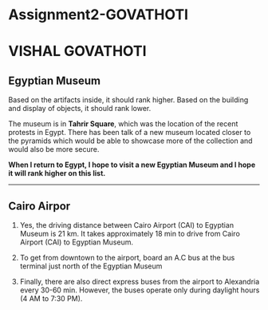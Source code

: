 # Assignment2-GOVATHOTI
# VISHAL GOVATHOTI
## Egyptian Museum

Based on the artifacts inside, it should rank higher. Based on the building and display of objects, it should rank lower.

The museum is in **Tahrir Square**, which was the location of the recent protests in Egypt. There has been talk of a new museum located closer to the pyramids which would be able to showcase more of the collection  and would also be more secure. 

**When I return to Egypt, I hope to visit a new Egyptian Museum and I hope it will rank higher on this list.**

---
## Cairo Airpor

1. Yes, the driving distance between Cairo Airport (CAI) to Egyptian Museum is 21 km. It takes approximately 18 min to drive from Cairo Airport (CAI) to Egyptian Museum.

2. To get from downtown to the airport, board an A.C bus at the bus terminal just north of the Egyptian Museum

3. Finally, there are also direct express buses from the airport to Alexandria every 30-60 min. However, the buses operate only during daylight hours (4 AM to 7:30 PM).
